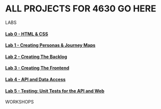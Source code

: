# ALL PROJECTS FOR 4630 GO HERE

LABS
#### <a href="https://github.com/mtwbusiness102/ACCTMIS-4630-LAB-1"> Lab 0 - HTML & CSS </a>
#### <a href="https://github.com/mtwbusiness102/ACCTMIS-4630-LAB-1"> Lab 1 - Creating Personas & Journey Maps </a>
#### <a href="https://github.com/HIDDEN-DRUM"> Lab 2 - Creating The Backlog </a>
#### <a href="https://github.com/HIDDEN-DRUM/HIDDEN-DRUM-WEB"> Lab 3 - Creating The Frontend </a>
#### <a href="https://github.com/HIDDEN-DRUM/HIDDEN-DRUM-API"> Lab 4 - API and Data Access </a>
#### <a href="https://github.com/HIDDEN-DRUM/HIDDEN-DRUM-API"> Lab 5 - Testing: Unit Tests for the API and Web </a>








WORKSHOPS




